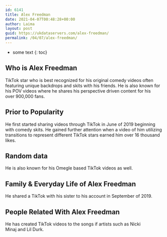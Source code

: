 ```yaml
---
id: 6141
title: Alex Freedman
date: 2021-04-07T00:48:28+00:00
author: Laima
layout: post
guid: https://ukdataservers.com/alex-freedman/
permalink: /04/07/alex-freedman/
---
```


* some text
{: toc}


## Who is Alex Freedman
                  
                  
                  
TikTok star who is best recognized for his original comedy videos often featuring unique backdrops and skits with his friends. He is also known for his POV videos where he shares his perspective driven content for his over 900,000 fans. 
                  
              
            
              
            
                
                
                
## Prior to Popularity
                  
                  
                  
He first started sharing videos through TikTok in June of 2019 beginning with comedy skits. He gained further attention when a video of him utilizing transitions to represent different TikTok stars earned him over 16 thousand likes. 
                  
              
            
              
            
                
                
                
## Random data
                  
                  
                  
He is also known for his Omegle based TikTok videos as well. 
                  
              
            
              
            
                
                
                
## Family & Everyday Life of Alex Freedman
                  
                  
                  
He shared a TikTok with his sister to his account in September of 2019. 
                  
              
            
              
            
                
                
                
## People Related With Alex Freedman
                  
                  
                  
He has created TikTok videos to the songs if artists such as Nicki Minaj and Lil Durk. 
                  
              
            
              
            
                
              
            
              
              
            
            
              
            
          
          
          